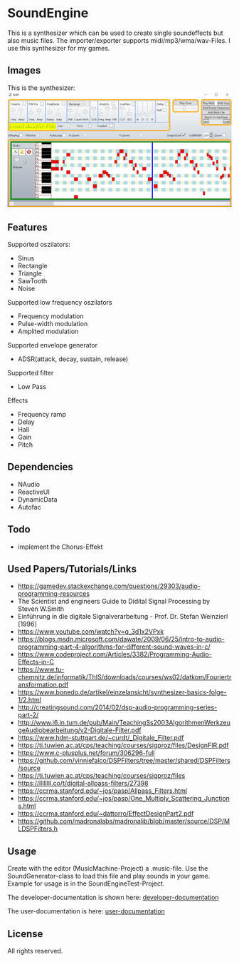 SoundEngine
============
This is a synthesizer which can be used to create single soundeffects but also music files. The importer/exporter supports midi/mp3/wma/wav-Files. I use this synthesizer for my games.

Images
------
This is the synthesizer:
![Screenshoot](./Data/Images/Screenshoot.JPG)


Features
--------
Supported oszilators:
* Sinus
* Rectangle
* Triangle
* SawTooth
* Noise

Supported low frequency oszilators
* Frequency modulation
* Pulse-width modulation
* Amplited modulation

Supported envelope generator
* ADSR(attack, decay, sustain, release)

Supported filter
* Low Pass

Effects
* Frequency ramp
* Delay
* Hall
* Gain
* Pitch

Dependencies
------------
* NAudio
* ReactiveUI
* DynamicData
* Autofac

Todo
----
* implement the Chorus-Effekt


Used Papers/Tutorials/Links
---------------------------
* https://gamedev.stackexchange.com/questions/29303/audio-programming-resources
* The Scientist and engineers Guide to Didital Signal Processing by Steven W.Smith
* Einführung in die digitale Signalverarbeitung - Prof. Dr. Stefan Weinzierl [1996]
* https://www.youtube.com/watch?v=q_3d1x2VPxk
* https://blogs.msdn.microsoft.com/dawate/2009/06/25/intro-to-audio-programming-part-4-algorithms-for-different-sound-waves-in-c/
* https://www.codeproject.com/Articles/3382/Programming-Audio-Effects-in-C
* https://www.tu-chemnitz.de/informatik/ThIS/downloads/courses/ws02/datkom/Fouriertransformation.pdf
* https://www.bonedo.de/artikel/einzelansicht/synthesizer-basics-folge-1/2.html
* http://creatingsound.com/2014/02/dsp-audio-programming-series-part-2/
* http://www.i6.in.tum.de/pub/Main/TeachingSs2003AlgorithmenWerkzeugeAudiobearbeitung/v2-Digitale-Filter.pdf
* https://www.hdm-stuttgart.de/~curdt/_Digitale_Filter.pdf
* https://ti.tuwien.ac.at/cps/teaching/courses/sigproz/files/DesignFIR.pdf
* https://www.c-plusplus.net/forum/306296-full 
* https://github.com/vinniefalco/DSPFilters/tree/master/shared/DSPFilters/source
* https://ti.tuwien.ac.at/cps/teaching/courses/sigproz/files
* https://llllllll.co/t/digital-allpass-filters/27398
* https://ccrma.stanford.edu/~jos/pasp/Allpass_Filters.html
* https://ccrma.stanford.edu/~jos/pasp/One_Multiply_Scattering_Junctions.html
* https://ccrma.stanford.edu/~dattorro/EffectDesignPart2.pdf
* https://github.com/madronalabs/madronalib/blob/master/source/DSP/MLDSPFilters.h

Usage
-----
Create with the editor (MusicMachine-Project) a .music-file. Use the SoundGenerator-class to load this file and play sounds in your game.
Example for usage is in the SoundEngineTest-Project. 

The developer-documentation is shown here: [developer-documentation](./Documentation/documentation.md)

The user-documentation is here: [user-documentation](https://github.com/XMAMan/SoundEngineExamples/blob/main/readme.md)

License
-------

All rights reserved.
